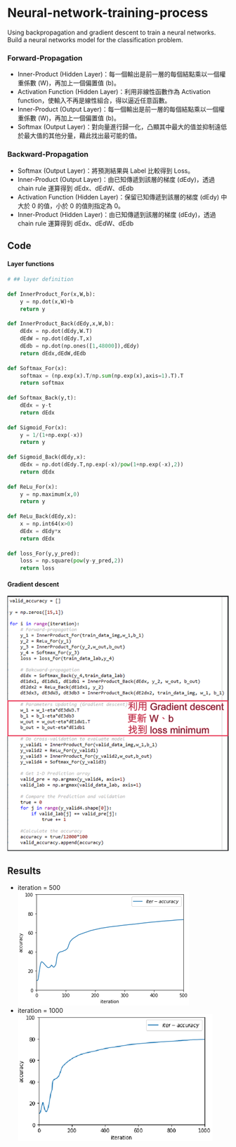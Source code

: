 # Neural-network-training-process
Using backpropagation and gradient descent to train a neural networks. Build a neural networks model for the classification problem.
### Forward-Propagation
- Inner-Product (Hidden Layer)：每一個輸出是前一層的每個結點乘以一個權重係數 (W)，再加上一個偏置值 (b)。
- Activation Function (Hidden Layer)：利用非線性函數作為 Activation function，使輸入不再是線性組合，得以逼近任意函數。
- Inner-Product (Output Layer)：每一個輸出是前一層的每個結點乘以一個權重係數 (W)，再加上一個偏置值 (b)。
- Softmax (Output Layer)：對向量進行歸一化，凸顯其中最大的值並抑制遠低於最大值的其他分量，藉此找出最可能的值。
### Backward-Propagation
- Softmax (Output Layer)：將預測結果與 Label 比較得到 Loss。
- Inner-Product (Output Layer)：由已知傳遞到該層的梯度 (dEdy)，透過 chain rule 運算得到 dEdx、dEdW、dEdb
- Activation Function (Hidden Layer)：保留已知傳遞到該層的梯度 (dEdy) 中大於 0 的值，小於 0 的值則指定為 0。
- Inner-Product (Hidden Layer)：由已知傳遞到該層的梯度 (dEdy)，透過 chain rule 運算得到 dEdx、dEdW、dEdb
## Code
#### Layer functions
```Python
# ## layer definition
 
def InnerProduct_For(x,W,b):
    y = np.dot(x,W)+b
    return y

def InnerProduct_Back(dEdy,x,W,b):
    dEdx = np.dot(dEdy,W.T)
    dEdW = np.dot(dEdy.T,x)
    dEdb = np.dot(np.ones([1,48000]),dEdy)
    return dEdx,dEdW,dEdb

def Softmax_For(x):
    softmax = (np.exp(x).T/np.sum(np.exp(x),axis=1).T).T
    return softmax

def Softmax_Back(y,t):
    dEdx = y-t
    return dEdx

def Sigmoid_For(x):
    y = 1/(1+np.exp(-x))
    return y

def Sigmoid_Back(dEdy,x):
    dEdx = np.dot(dEdy.T,np.exp(-x)/pow(1+np.exp(-x),2))
    return dEdx

def ReLu_For(x):
    y = np.maximum(x,0)
    return y

def ReLu_Back(dEdy,x):
    x = np.int64(x>0)
    dEdx = dEdy*x
    return dEdx

def loss_For(y,y_pred):
    loss = np.square(pow(y-y_pred,2))
    return loss
```
#### Gradient descent
![image](https://github.com/jason971019/Neural-network-training-process/blob/master/Gradient%20descent.png)
## Results
- iteration = 500  
![image](https://github.com/jason971019/Neural-network-training-process/blob/master/500.png)
- iteration = 1000  
![image](https://github.com/jason971019/Neural-network-training-process/blob/master/1000.png)
